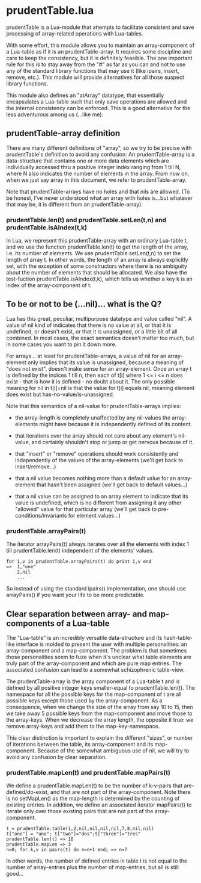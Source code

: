 prudentTable.lua
================

prudentTable is a Lua-module that attempts to facilitate consistent and save processing of array-related operations with Lua-tables.

With some effort, this module allows you to maintain an array-component of a Lua-table as if it is an prudentTable-array. It requires some discipline and care to keep the consistency, but it is definitely feasible. The one important rule for this is to stay away from the "#" as far as you can and not to use any of the standard library functions that may use it (like ipairs, insert, remove, etc.). This module will provide alternatives for all those suspect library functions.

This module also defines an "atArray" datatype, that essentially encapsulates a Lua-table such that only save operations are allowed and the internal consistency can be enforced. This is a good alternative for the less adventurous among us (...like me).

prudentTable-array definition
-----------------------------
There are many different definitions of "array", so we try to be precise with prudentTable's definition to avoid any confusion: An prudentTable-array is a data-structure that contains one or more data elements which are individually accessed thru a positive integer index ranging from 1 till N, where N also indicates the number of elements in the array. From now on, when we just say array in this document, we refer to prudentTable-array.

Note that prudentTable-arrays have no holes and that nils are allowed. (To be honest, I've never understood what an array with holes is...but whatever that may be, it is different from an prudentTable-array).

### prudentTable.len(t) and prudentTable.setLen(t,n) and prudentTable.isAIndex(t,k)
In Lua, we represent this prudentTable-array with an ordinary Lua-table t, and we use the function prudentTable.len(t) to get the length of the array, i.e. its number of elements. We use prudentTable.setLen(t,n) to set the length of array t. In other words, the length of an array is always explicitly set, with the exception of some constructors where there is no ambiguity about the number of elements that should be allocated.
We also have the test-fuction prudentTable.isAIndex(t,k), which tells us whether a key k is an index of the array-component of t.

To be or not to be (...nil)... what is the Q?
---------------------------------------------

Lua has this great, peculiar, multipurpose datatype and value called "nil". A value of nil kind of indicates that there is no value at all, or that it is undefined, or doesn't exist, or that it is unassigned, or a little bit of all combined. In most cases, the exact semantics doesn't matter too much, but in some cases you want to pin it down more. 

For arrays... at least for prudentTable-arrays, a value of nil for an array-element only implies that its value is unassigned, because a meaning of "does not exist", doesn't make sense for an array-element. Once an array t is defined by the indices 1 till n, then each of t[i] where 1 <= i <= n does exist - that is how it is defined - no doubt about it. The only possible meaning for nil in t[i]=nil is that the value for t[i] equals nil, meaning element does exist but has-no-value/is-unassigned.

Note that this semantics of a nil-value for prudentTable-arrays implies:

*  the array-length is completely unaffected by any nil-values the array-elements might have because it is independently defined of its content.

*  that iterations over the array should not care about any element's nil-value, and certainly shouldn't stop or jump or get nervous because of it.

*  that "insert" or "remove" operations should work consistently and independently of the values of the array-elements (we'll get back to insert/remove...)

*  that a nil value becomes nothing more than a default value for an array-element that hasn't been assigned (we'll get back to default values...)

*  that a nil value can be assigned to an array element to indicate that its value is undefined, which is no different from assigning it any other "allowed" value for that particular array (we'll get back to pre-conditions/invariants for element values...)

### prudentTable.arrayPairs(t)
The iterator arrayPairs(t) always iterates over all the elements with index 1 till prudentTable.len(t) independent of the elements' values.

	for i,v in prudentTable.arrayPairs(t) do print i,v end
	=>  1,"one"
	    2,nil
	    ...
	
So instead of using the standard ipairs() implementation, one should use arrayPairs() if you want your life to be more predictable.

Clear separation between array- and map-components of a Lua-table
-----------------------------------------------------------------

The "Lua-table" is an incredibly versatile data-structure and its hash-table-like interface is molded to present the user with multiple personalities: an array-component and a map-component. The problem is that sometimes those personalities seem to fuze when it's unclear what table elements are truly part of the array-component and which are pure map entries. The associated confusion can lead to a somewhat schizophrenic table-view. 

The prudentTable-array is the array component of a Lua-table t and is defined by all positive integer keys smaller-equal to prudentTable.len(t). The namespace for all the possible keys for the map-component of t are all possible keys except those used by the array-component. 
As a consequence, when we change the size of the array from say 10 to 15, then we take away 5 possible keys from the map-component and move those to the array-keys. When we decrease the array length, the opposite it true: we remove array-keys and add them to the map-key-namespace.

This clear distinction is important to explain the different "sizes", or number of iterations between the table, its array-component and its map-component. Because of the somewhat ambiguous use of nil, we will try to avoid any confusion by clear separation.

### prudentTable.mapLen(t) and prudentTable.mapPairs(t)
We define a prudentTable.mapLen(t) to be the number of k-v-pairs that are-defined/do-exist, and that are not part of the array-component. Note there is no setMapLen() as the map-length is determined by the counting of existing entries.
In addition, we define an associated iterator mapPairs(t) to iterate only over those existing pairs that are not part of the array-component.

    t = prudentTable.table(1,2,nil,nil,nil,nil,7,8,nil,nil)
    t["one"] = "uno"; t["two"]="dos";t["three"]="tres"
    prudentTable.len(t) => 10
    prudentTable.mapLen => 3
    n=0; for k,v in pairs(t) do n=n+1 end; => n=7

In other words, the number of defined entries in table t is not equal to the number of array-entries plus the number of map-entries, but all is still good...



